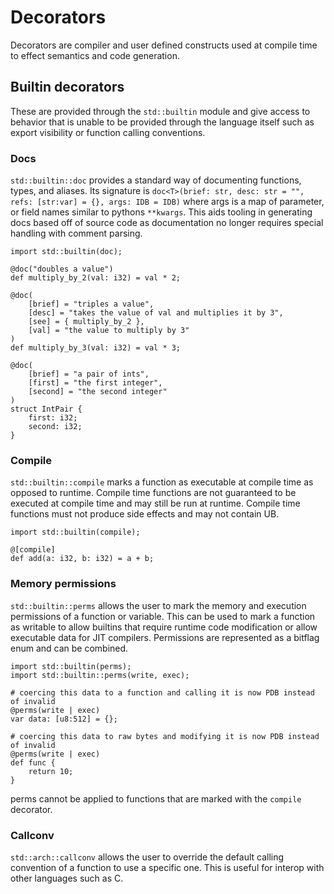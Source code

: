 # Decorators

Decorators are compiler and user defined constructs used at compile time to effect semantics and code generation.

## Builtin decorators

These are provided through the `std::builtin` module and give access to behavior that is unable to be provided through the language itself such as export visibility or function calling conventions.

### Docs

`std::builtin::doc` provides a standard way of documenting functions, types, and aliases. Its signature is `doc<T>(brief: str, desc: str = "", refs: [str:var] = {}, args: IDB = IDB)` where args is a map of parameter, or field names similar to pythons `**kwargs`. This aids tooling in generating docs based off of source code as documentation no longer requires special handling with comment parsing.

```ct
import std::builtin(doc);

@doc("doubles a value")
def multiply_by_2(val: i32) = val * 2;

@doc(
    [brief] = "triples a value",
    [desc] = "takes the value of val and multiplies it by 3",
    [see] = { multiply_by_2 },
    [val] = "the value to multiply by 3"
)
def multiply_by_3(val: i32) = val * 3;

@doc(
    [brief] = "a pair of ints",
    [first] = "the first integer",
    [second] = "the second integer"
)
struct IntPair {
    first: i32;
    second: i32;
}
```

### Compile

`std::builtin::compile` marks a function as executable at compile time as opposed to runtime. Compile time functions are not guaranteed to be executed at compile time and may still be run at runtime. Compile time functions must not produce side effects and may not contain UB.

```ct
import std::builtin(compile);

@[compile]
def add(a: i32, b: i32) = a + b;
```

### Memory permissions

`std::builtin::perms` allows the user to mark the memory and execution permissions of a function or variable. This can be used to mark a function as writable to allow builtins that require runtime code modification or allow executable data for JIT compilers. Permissions are represented as a bitflag enum and can be combined.

```ct
import std::builtin(perms);
import std::builtin::perms(write, exec);

# coercing this data to a function and calling it is now PDB instead of invalid
@perms(write | exec)
var data: [u8:512] = {};

# coercing this data to raw bytes and modifying it is now PDB instead of invalid
@perms(write | exec)
def func {
    return 10;
}
```

perms cannot be applied to functions that are marked with the `compile` decorator.

### Callconv

`std::arch::callconv` allows the user to override the default calling convention of a function to use a specific one. This is useful for interop with other languages such as C.